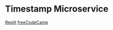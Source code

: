 # Timestamp Microservice

[Replit](https://timestamp.ruaneves.repl.co)
[freeCodeCamp](https://www.freecodecamp.org/learn/back-end-development-and-apis/back-end-development-and-apis-projects/timestamp-microservice)
